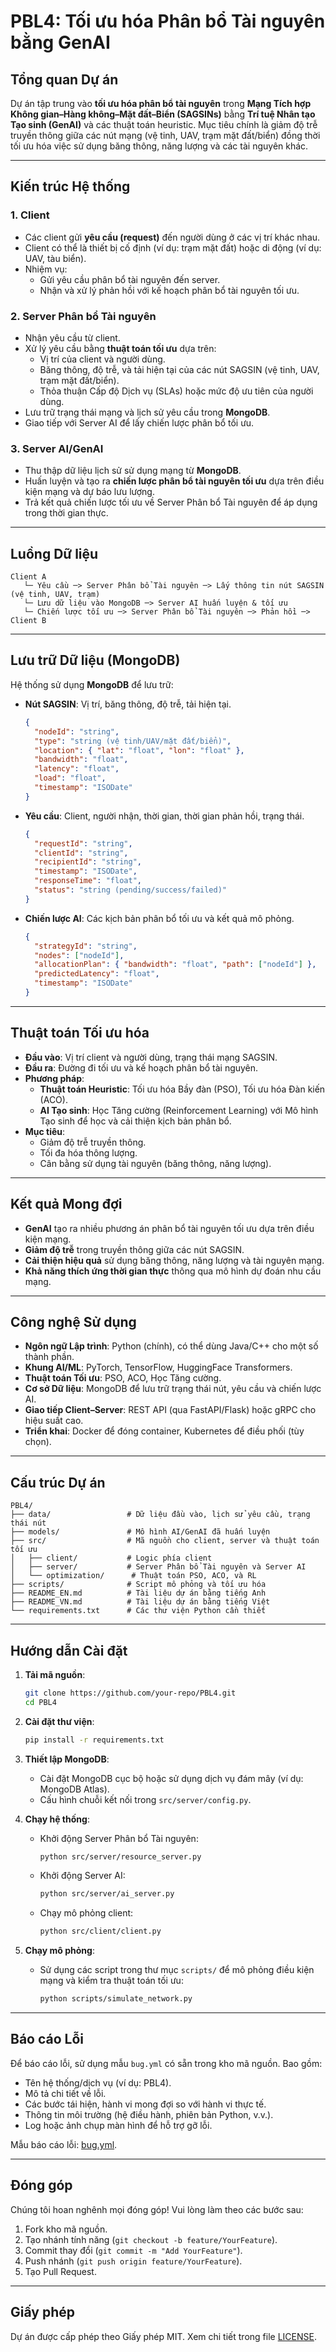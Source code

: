 # PBL4: Tối ưu hóa Phân bổ Tài nguyên bằng GenAI

## Tổng quan Dự án
Dự án tập trung vào **tối ưu hóa phân bổ tài nguyên** trong **Mạng Tích hợp Không gian–Hàng không–Mặt đất–Biển (SAGSINs)** bằng **Trí tuệ Nhân tạo Tạo sinh (GenAI)** và các thuật toán heuristic. Mục tiêu chính là giảm độ trễ truyền thông giữa các nút mạng (vệ tinh, UAV, trạm mặt đất/biển) đồng thời tối ưu hóa việc sử dụng băng thông, năng lượng và các tài nguyên khác.

---

## Kiến trúc Hệ thống

### 1. Client
- Các client gửi **yêu cầu (request)** đến người dùng ở các vị trí khác nhau.
- Client có thể là thiết bị cố định (ví dụ: trạm mặt đất) hoặc di động (ví dụ: UAV, tàu biển).
- Nhiệm vụ:
  - Gửi yêu cầu phân bổ tài nguyên đến server.
  - Nhận và xử lý phản hồi với kế hoạch phân bổ tài nguyên tối ưu.

### 2. Server Phân bổ Tài nguyên
- Nhận yêu cầu từ client.
- Xử lý yêu cầu bằng **thuật toán tối ưu** dựa trên:
  - Vị trí của client và người dùng.
  - Băng thông, độ trễ, và tải hiện tại của các nút SAGSIN (vệ tinh, UAV, trạm mặt đất/biển).
  - Thỏa thuận Cấp độ Dịch vụ (SLAs) hoặc mức độ ưu tiên của người dùng.
- Lưu trữ trạng thái mạng và lịch sử yêu cầu trong **MongoDB**.
- Giao tiếp với Server AI để lấy chiến lược phân bổ tối ưu.

### 3. Server AI/GenAI
- Thu thập dữ liệu lịch sử sử dụng mạng từ **MongoDB**.
- Huấn luyện và tạo ra **chiến lược phân bổ tài nguyên tối ưu** dựa trên điều kiện mạng và dự báo lưu lượng.
- Trả kết quả chiến lược tối ưu về Server Phân bổ Tài nguyên để áp dụng trong thời gian thực.

---

## Luồng Dữ liệu
```plaintext
Client A
   └─ Yêu cầu ─> Server Phân bổ Tài nguyên ─> Lấy thông tin nút SAGSIN (vệ tinh, UAV, trạm)
   └─ Lưu dữ liệu vào MongoDB ─> Server AI huấn luyện & tối ưu
   └─ Chiến lược tối ưu ─> Server Phân bổ Tài nguyên ─> Phản hồi ─> Client B
```

---

## Lưu trữ Dữ liệu (MongoDB)
Hệ thống sử dụng **MongoDB** để lưu trữ:
- **Nút SAGSIN**: Vị trí, băng thông, độ trễ, tải hiện tại.
  ```json
  {
    "nodeId": "string",
    "type": "string (vệ tinh/UAV/mặt đất/biển)",
    "location": { "lat": "float", "lon": "float" },
    "bandwidth": "float",
    "latency": "float",
    "load": "float",
    "timestamp": "ISODate"
  }
  ```
- **Yêu cầu**: Client, người nhận, thời gian, thời gian phản hồi, trạng thái.
  ```json
  {
    "requestId": "string",
    "clientId": "string",
    "recipientId": "string",
    "timestamp": "ISODate",
    "responseTime": "float",
    "status": "string (pending/success/failed)"
  }
  ```
- **Chiến lược AI**: Các kịch bản phân bổ tối ưu và kết quả mô phỏng.
  ```json
  {
    "strategyId": "string",
    "nodes": ["nodeId"],
    "allocationPlan": { "bandwidth": "float", "path": ["nodeId"] },
    "predictedLatency": "float",
    "timestamp": "ISODate"
  }
  ```

---

## Thuật toán Tối ưu hóa
- **Đầu vào**: Vị trí client và người dùng, trạng thái mạng SAGSIN.
- **Đầu ra**: Đường đi tối ưu và kế hoạch phân bổ tài nguyên.
- **Phương pháp**:
  - **Thuật toán Heuristic**: Tối ưu hóa Bầy đàn (PSO), Tối ưu hóa Đàn kiến (ACO).
  - **AI Tạo sinh**: Học Tăng cường (Reinforcement Learning) với Mô hình Tạo sinh để học và cải thiện kịch bản phân bổ.
- **Mục tiêu**:
  - Giảm độ trễ truyền thông.
  - Tối đa hóa thông lượng.
  - Cân bằng sử dụng tài nguyên (băng thông, năng lượng).

---

## Kết quả Mong đợi
- **GenAI** tạo ra nhiều phương án phân bổ tài nguyên tối ưu dựa trên điều kiện mạng.
- **Giảm độ trễ** trong truyền thông giữa các nút SAGSIN.
- **Cải thiện hiệu quả** sử dụng băng thông, năng lượng và tài nguyên mạng.
- **Khả năng thích ứng thời gian thực** thông qua mô hình dự đoán nhu cầu mạng.

---

## Công nghệ Sử dụng
- **Ngôn ngữ Lập trình**: Python (chính), có thể dùng Java/C++ cho một số thành phần.
- **Khung AI/ML**: PyTorch, TensorFlow, HuggingFace Transformers.
- **Thuật toán Tối ưu**: PSO, ACO, Học Tăng cường.
- **Cơ sở Dữ liệu**: MongoDB để lưu trữ trạng thái nút, yêu cầu và chiến lược AI.
- **Giao tiếp Client–Server**: REST API (qua FastAPI/Flask) hoặc gRPC cho hiệu suất cao.
- **Triển khai**: Docker để đóng container, Kubernetes để điều phối (tùy chọn).

---

## Cấu trúc Dự án
```plaintext
PBL4/
├── data/                 # Dữ liệu đầu vào, lịch sử yêu cầu, trạng thái nút
├── models/               # Mô hình AI/GenAI đã huấn luyện
├── src/                  # Mã nguồn cho client, server và thuật toán tối ưu
│   ├── client/           # Logic phía client
│   ├── server/           # Server Phân bổ Tài nguyên và Server AI
│   └── optimization/      # Thuật toán PSO, ACO, và RL
├── scripts/              # Script mô phỏng và tối ưu hóa
├── README_EN.md          # Tài liệu dự án bằng tiếng Anh
├── README_VN.md          # Tài liệu dự án bằng tiếng Việt
└── requirements.txt      # Các thư viện Python cần thiết
```

---

## Hướng dẫn Cài đặt
1. **Tải mã nguồn**:
   ```bash
   git clone https://github.com/your-repo/PBL4.git
   cd PBL4
   ```

2. **Cài đặt thư viện**:
   ```bash
   pip install -r requirements.txt
   ```

3. **Thiết lập MongoDB**:
   - Cài đặt MongoDB cục bộ hoặc sử dụng dịch vụ đám mây (ví dụ: MongoDB Atlas).
   - Cấu hình chuỗi kết nối trong `src/server/config.py`.

4. **Chạy hệ thống**:
   - Khởi động Server Phân bổ Tài nguyên:
     ```bash
     python src/server/resource_server.py
     ```
   - Khởi động Server AI:
     ```bash
     python src/server/ai_server.py
     ```
   - Chạy mô phỏng client:
     ```bash
     python src/client/client.py
     ```

5. **Chạy mô phỏng**:
   - Sử dụng các script trong thư mục `scripts/` để mô phỏng điều kiện mạng và kiểm tra thuật toán tối ưu:
     ```bash
     python scripts/simulate_network.py
     ```

---

## Báo cáo Lỗi
Để báo cáo lỗi, sử dụng mẫu `bug.yml` có sẵn trong kho mã nguồn. Bao gồm:
- Tên hệ thống/dịch vụ (ví dụ: PBL4).
- Mô tả chi tiết về lỗi.
- Các bước tái hiện, hành vi mong đợi so với hành vi thực tế.
- Thông tin môi trường (hệ điều hành, phiên bản Python, v.v.).
- Log hoặc ảnh chụp màn hình để hỗ trợ gỡ lỗi.

Mẫu báo cáo lỗi: [bug.yml](bug.yml).

---

## Đóng góp
Chúng tôi hoan nghênh mọi đóng góp! Vui lòng làm theo các bước sau:
1. Fork kho mã nguồn.
2. Tạo nhánh tính năng (`git checkout -b feature/YourFeature`).
3. Commit thay đổi (`git commit -m "Add YourFeature"`).
4. Push nhánh (`git push origin feature/YourFeature`).
5. Tạo Pull Request.

---

## Giấy phép
Dự án được cấp phép theo Giấy phép MIT. Xem chi tiết trong file [LICENSE](LICENSE).
